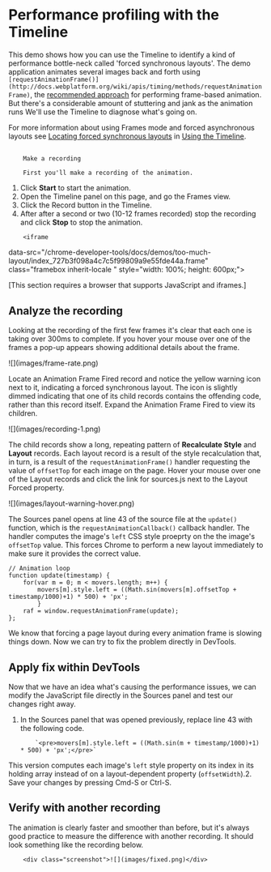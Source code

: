 Performance profiling with the Timeline
==
 

This demo shows how you can use the Timeline to identify a kind of performance bottle-neck called 'forced synchronous layouts'. The demo application animates several images back and forth using `[requestAnimationFrame()](http://docs.webplatform.org/wiki/apis/timing/methods/requestAnimationFrame)`, the [recommended approach](http://updates.html5rocks.com/2012/05/requestAnimationFrame-API-now-with-sub-millisecond-precision) for performing frame-based animation. But there's a considerable amount of stuttering and jank as the animation runs We'll use the Timeline to diagnose what's going on.

For more information about using Frames mode and forced asynchronous layouts see [Locating forced synchronous layouts](/chrome-developer-tools/docs/using-timeline#locating_forced_synchronous_layouts) in [Using the Timeline](/chrome-developer-tools/docs/using-timeline).

## 
        Make a recording

        First you'll make a recording of the animation.

1.  Click **Start** to start the animation.
2.  Open the Timeline panel on this page, and go the Frames view.
3.  Click the Record button in the Timeline.
4.  After after a second or two (10-12 frames recorded) stop the recording and click **Stop** to stop the animation.

<!--     <section class="expandable">
         <button type="button" class="button-red button expand-control" id="show-hide-1">Show/Hide Demo</button>
 -->

        <iframe
  data-src="/chrome-developer-tools/docs/demos/too-much-layout/index_727b3f098a4c7c5f99809a9e55fde44a.frame"
  class="framebox inherit-locale "
  style="width: 100%; height: 600px;">

[This section requires a browser that supports JavaScript and iframes.]

</iframe>    

## Analyze the recording

Looking at the recording of the first few frames it's clear that each one is taking over 300ms to complete. If you hover your mouse over one of the frames a pop-up appears showing additional details about the frame.

<div class="screenshot"> ![](images/frame-rate.png)</div>

Locate an Animation Frame Fired record and notice the yellow warning icon next to it, indicating a forced synchronous layout. The icon is slightly dimmed indicating that one of its child records contains the offending code, rather than this record itself. Expand the Animation Frame Fired to view its children.

<div class="screenshot">![](images/recording-1.png)</div>

The child records show a long, repeating pattern of **Recalculate Style** and **Layout** records. Each layout record is a result of the style recalculation that, in turn, is a result of the `requestAnimationFrame()` handler requesting the value of `offsetTop` for each image on the page. Hover your mouse over one of the Layout records and click the link for sources.js next to the Layout Forced property.

<div class="screenshot">![](images/layout-warning-hover.png)</div>

The Sources panel opens at line 43 of the source file at the `update()` function, which is the `requestAnimationCallback()` callback handler. The handler computes the image's `left` CSS style proeprty on the the image's `offsetTop` value. This forces Chrome to perform a new layout immediately to make sure it provides the correct value.

	// Animation loop
	function update(timestamp) {
	    for(var m = 0; m < movers.length; m++) {
	        movers[m].style.left = ((Math.sin(movers[m].offsetTop + timestamp/1000)+1) * 500) + 'px';
	        }
	    raf = window.requestAnimationFrame(update);
	};

We know that forcing a page layout during every animation frame is slowing things down. Now we can try to fix the problem directly in DevTools.

## Apply fix within DevTools

Now that we have an idea what's causing the performance issues, we can modify the JavaScript file directly in the Sources panel and test our changes right away.

1.  In the Sources panel that was opened previously, replace line 43 with the following code.

            `<pre>movers[m].style.left = ((Math.sin(m + timestamp/1000)+1) * 500) + 'px';</pre>`

This version computes each image's `left` style property on its index in its holding array instead of on a layout-dependent property (`offsetWidth`).2.  Save your changes by pressing Cmd-S or Ctrl-S.

## Verify with another recording

The animation is clearly faster and smoother than before, but it's always good practice to measure the difference with another recording. It should look something like the recording below.

        <div class="screenshot">![](images/fixed.png)</div>

  </div>

  